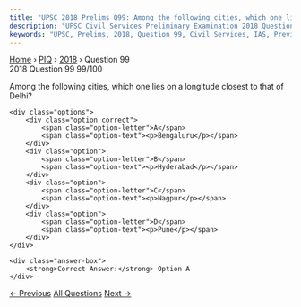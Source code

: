 ```yaml
---
title: "UPSC 2018 Prelims Q99: Among the following cities, which one lies on a longitude cl..."
description: "UPSC Civil Services Preliminary Examination 2018 Question 99 with options and answer"
keywords: "UPSC, Prelims, 2018, Question 99, Civil Services, IAS, Previous Year Questions"
---
```


<nav class="breadcrumb">
    <a href="../../">Home</a>
    <span>›</span>
    <a href="../">PIQ</a>
    <span>›</span>
    <a href="./">2018</a>
    <span>›</span>
    <span>Question 99</span>
</nav>

<div class="question-header">
    <div class="question-meta">
        <span class="year-badge">2018</span>
        <span class="question-number">Question 99</span>
        <span class="progress">99/100</span>
    </div>
    <div class="progress-bar">
        <div class="progress-fill" style="width: 99.0%"></div>
    </div>
</div>

<div class="question-content">
    <div class="question-text">
        <p>Among the following cities, which one lies on a longitude closest to that of<br />
Delhi?</p>
    </div>
    
    <div class="options">
        <div class="option correct">
            <span class="option-letter">A</span>
            <span class="option-text"><p>Bengaluru</p></span>
        </div>
        <div class="option">
            <span class="option-letter">B</span>
            <span class="option-text"><p>Hyderabad</p></span>
        </div>
        <div class="option">
            <span class="option-letter">C</span>
            <span class="option-text"><p>Nagpur</p></span>
        </div>
        <div class="option">
            <span class="option-letter">D</span>
            <span class="option-text"><p>Pune</p></span>
        </div>
    </div>

    <div class="answer-box">
        <strong>Correct Answer:</strong> Option A
    </div>
</div>

<div class="question-nav">
    <a href="../q098-with-reference-to-digital-payments-consider-the-fo/" class="nav-btn prev">← Previous</a>
    <a href="../" class="nav-btn center">All Questions</a>
    <a href="../q100-international-labour-organizations-conventions-138/" class="nav-btn next">Next →</a>
</div>
